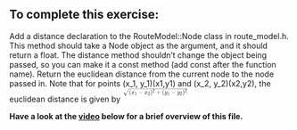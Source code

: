 ## To complete this exercise:
Add a distance declaration to the RouteModel::Node class in route_model.h. This method should take a Node object as the argument, and it should return a float. The distance method shouldn’t change the object being passed, so you can make it a const method (add const after the function name).
Return the euclidean distance from the current node to the node passed in. Note that for points (x_1, y_1)(x1​,y1​) and (x_2, y_2)(x2​,y2​), the euclidean distance is given by
![Scan results](./sqr.png)

<strong>Have a look at the [video](https://www.bootcampai.org/courses/c-developer-nanodegree-program/lesson/10-code-write-the-distance-function) below for a brief overview of this file.</strong>
